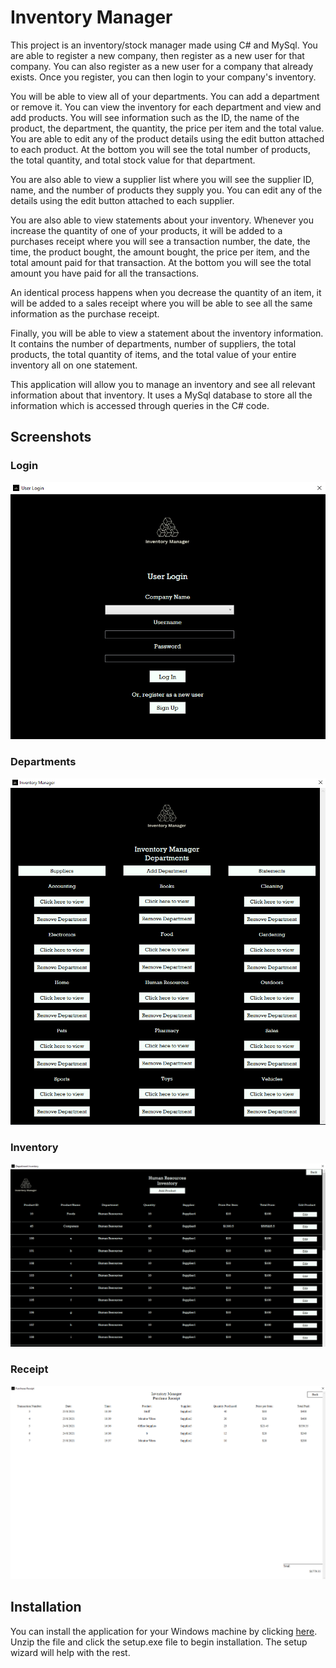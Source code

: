 # Inventory Manager

This project is an inventory/stock manager made using C# and MySql. You are able to register a new company, then register as a new user for that company. You can also register as a new user for a company that already exists. Once you register, you can then login to your company's inventory. 

You will be able to view all of your departments. You can add a department or remove it. You can view the inventory for each department and view and add products. You will see information such as the ID, the name of the product, the department, the quantity, the price per item and the total value. You are able to edit any of the product details using the edit button attached to each product. At the bottom you will see the total number of products, the total quantity, and total stock value for that department.

You are also able to view a supplier list where you will see the supplier ID, name, and the number of products they supply you. You can edit any of the details using the edit button attached to each supplier. 

You are also able to view statements about your inventory. Whenever you increase the quantity of one of your products, it will be added to a purchases receipt where you will see a transaction number, the date, the time, the product bought, the amount bought, the price per item, and the total amount paid for that transaction. At the bottom you will see the total amount you have paid for all the transactions.

An identical process happens when you decrease the quantity of an item, it will be added to a sales receipt where you will be able to see all the same information as the purchase receipt. 

Finally, you will be able to view a statement about the inventory information. It contains the number of departments, number of suppliers, the total products, the total quantity of items, and the total value of your entire inventory all on one statement.

This application will allow you to manage an inventory and see all relevant information about that inventory. It uses a MySql database to store all the information which is accessed through queries in the C# code.

## Screenshots

### Login
![Login](Login.png "Login") 

### Departments
![Departments](Deps.png "Departments")

### Inventory
![Inventory](Inv.png "Inventory")

### Receipt
![Receipt](rec.png "Receipt")

## Installation

You can install the application for your Windows machine by clicking [here](InventoryManager.zip). Unzip the file and click the setup.exe file to begin installation. The setup wizard will help with the rest. 
